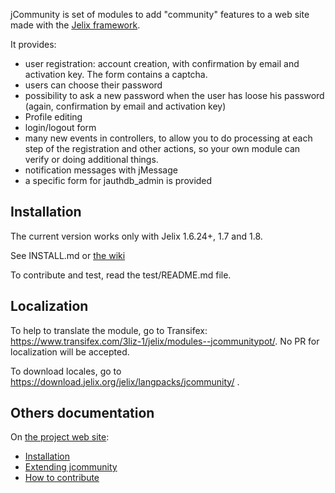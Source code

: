 jCommunity is set of modules to add "community" features to a web site made with the [Jelix framework](http://jelix.org).

It provides:

- user registration: account creation, with confirmation by email and activation key. The form contains a captcha.
- users can choose their password
- possibility to ask a new password when the user has loose his password (again, confirmation by email and activation key)
- Profile editing
- login/logout form
- many new events in controllers, to allow you to do processing at each step
  of the registration and other actions, so your own module can verify or
  doing additional things.
- notification messages with jMessage
- a specific form for jauthdb_admin is provided


Installation
------------

The current version works only with Jelix 1.6.24+, 1.7 and 1.8.

See INSTALL.md or [the wiki](https://github.com/jelix/jcommunity-module/wiki/installation)

To contribute and test, read the test/README.md file.

Localization
------------

To help to translate the module, go to Transifex: https://www.transifex.com/3liz-1/jelix/modules--jcommunitypot/.
No PR for localization will be accepted.

To download locales, go to https://download.jelix.org/jelix/langpacks/jcommunity/ . 


Others documentation
---------------------

On [the project web site](https://github.com/jelix/jcommunity-module/wiki/):

* [Installation](https://github.com/jelix/jcommunity-module/wiki/installation)
* [Extending jcommunity](https://github.com/jelix/jcommunity-module/wiki/extending_jcommunity)
* [How to contribute](https://github.com/jelix/jcommunity-module/wiki/contribute)

